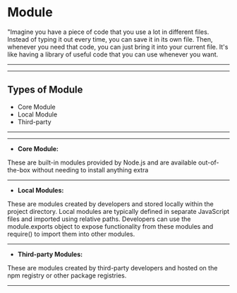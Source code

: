 # Module

"Imagine you have a piece of code that you use a lot in different files. Instead of typing it out every time, you can save it in its own file. Then, whenever you need that code, you can just bring it into your current file. It's like having a library of useful code that you can use whenever you want.

------
------

 ## Types of Module 
 
   - Core Module
   - Local Module 
   - Third-party

------
------

- **Core Module:**

These are built-in modules provided by Node.js and are available out-of-the-box without needing to install anything extra

----

- **Local Modules:** 

These are modules created by developers and stored locally within the project directory. Local modules are typically defined in separate JavaScript files and imported using relative paths. Developers can use the module.exports object to expose functionality from these modules and require() to import them into other modules.

----

- **Third-party Modules:**

These are modules created by third-party developers and hosted on the npm registry or other package registries.

-----